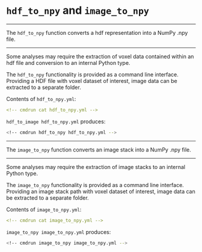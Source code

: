 # `hdf_to_npy` and `image_to_npy`

---

The `hdf_to_npy` function converts a hdf representation into a NumPy .npy file.

---

Some analyses may require the extraction of voxel data contained within an hdf file and conversion to an internal Python type.

The `hdf_to_npy` functionality is provided as a command line interface. Providing a HDF file with voxel dataset of interest, image data can be extracted to a separate folder.

Contents of `hdf_to_npy.yml`:

```yml
<!-- cmdrun cat hdf_to_npy.yml -->
```

`hdf_to_image hdf_to_npy.yml` produces:

```sh
<!-- cmdrun hdf_to_npy hdf_to_npy.yml -->
```

---

The `image_to_npy` function converts an image stack into a NumPy .npy file.

---

Some analyses may require the extraction of image stacks to an internal Python type.

The `image_to_npy` functionality is provided as a command line interface. Providing an image stack path with voxel dataset of interest, image data can be extracted to a separate folder.

Contents of `image_to_npy.yml`:

```yml
<!-- cmdrun cat image_to_npy.yml -->
```

`image_to_npy image_to_npy.yml` produces:

```sh
<!-- cmdrun image_to_npy image_to_npy.yml -->
```
